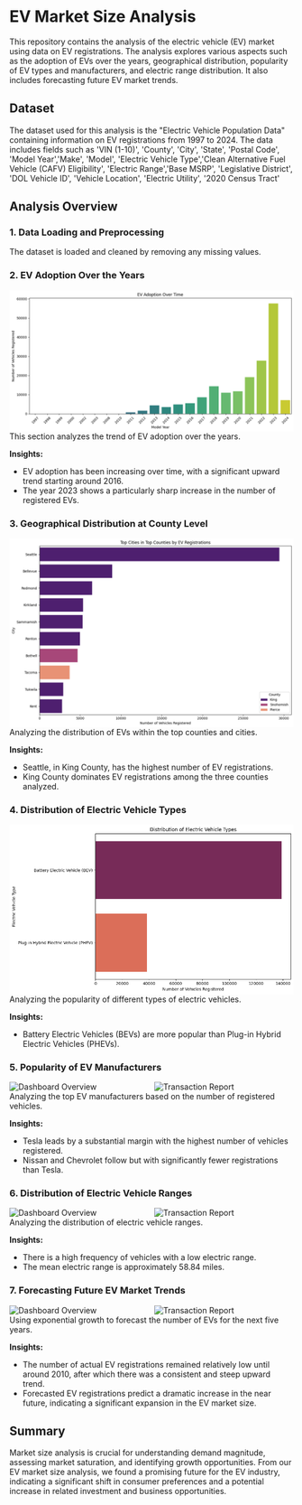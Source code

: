# EV Market Size Analysis

This repository contains the analysis of the electric vehicle (EV) market using data on EV registrations. The analysis explores various aspects such as the adoption of EVs over the years, geographical distribution, popularity of EV types and manufacturers, and electric range distribution. It also includes forecasting future EV market trends.

## Dataset

The dataset used for this analysis is the "Electric Vehicle Population Data" containing information on EV registrations from 1997 to 2024. The data includes fields such as 'VIN (1-10)', 'County', 'City', 'State', 'Postal Code', 'Model Year','Make', 'Model', 'Electric Vehicle Type','Clean Alternative Fuel Vehicle (CAFV) Eligibility', 'Electric Range','Base MSRP', 'Legislative District', 'DOL Vehicle ID',
'Vehicle Location', 'Electric Utility', '2020 Census Tract'

## Analysis Overview

### 1. Data Loading and Preprocessing

The dataset is loaded and cleaned by removing any missing values.

### 2. EV Adoption Over the Years
<div style="display: flex;">
    <img src="https://github.com/aarish22/EVMarketSizeAnalysis/blob/main/Plots/EV%20Adoption%20Over%20time.png" alt="EV Adoption Over Time" style="width: 100%; margin-right: 10px;">
</div>
This section analyzes the trend of EV adoption over the years.

**Insights:**
- EV adoption has been increasing over time, with a significant upward trend starting around 2016.
- The year 2023 shows a particularly sharp increase in the number of registered EVs.

### 3. Geographical Distribution at County Level
<div style="display: flex;">
    <img src="https://github.com/aarish22/EVMarketSizeAnalysis/blob/main/Plots/Top%20cities%20in%20top%20counties.png" alt="Top Cities in Top Counties by EV Registrations" style="width: 100%; margin-right: 10px;">
</div>
Analyzing the distribution of EVs within the top counties and cities.

**Insights:**
- Seattle, in King County, has the highest number of EV registrations.
- King County dominates EV registrations among the three counties analyzed.

### 4. Distribution of Electric Vehicle Types
<div style="display: flex;">
    <img src="https://github.com/aarish22/EVMarketSizeAnalysis/blob/main/Plots/Distribution%20of%20vehicle%20types.png" alt="Distribution of Electric Vehicle Types" style="width: 100%; margin-right: 10px;">
</div>
Analyzing the popularity of different types of electric vehicles.

**Insights:**
- Battery Electric Vehicles (BEVs) are more popular than Plug-in Hybrid Electric Vehicles (PHEVs).

### 5. Popularity of EV Manufacturers
<div style="display: flex;">
    <img src="path_to_first_image" alt="Dashboard Overview" style="width: 50%; margin-right: 10px;">
    <img src="path_to_second_image" alt="Transaction Report" style="width: 50%;">
</div>
Analyzing the top EV manufacturers based on the number of registered vehicles.

**Insights:**
- Tesla leads by a substantial margin with the highest number of vehicles registered.
- Nissan and Chevrolet follow but with significantly fewer registrations than Tesla.

### 6. Distribution of Electric Vehicle Ranges
<div style="display: flex;">
    <img src="path_to_first_image" alt="Dashboard Overview" style="width: 50%; margin-right: 10px;">
    <img src="path_to_second_image" alt="Transaction Report" style="width: 50%;">
</div>
Analyzing the distribution of electric vehicle ranges.

**Insights:**
- There is a high frequency of vehicles with a low electric range.
- The mean electric range is approximately 58.84 miles.

### 7. Forecasting Future EV Market Trends
<div style="display: flex;">
    <img src="path_to_first_image" alt="Dashboard Overview" style="width: 50%; margin-right: 10px;">
    <img src="path_to_second_image" alt="Transaction Report" style="width: 50%;">
</div>
Using exponential growth to forecast the number of EVs for the next five years.

**Insights:**
- The number of actual EV registrations remained relatively low until around 2010, after which there was a consistent and steep upward trend.
- Forecasted EV registrations predict a dramatic increase in the near future, indicating a significant expansion in the EV market size.

## Summary

Market size analysis is crucial for understanding demand magnitude, assessing market saturation, and identifying growth opportunities. From our EV market size analysis, we found a promising future for the EV industry, indicating a significant shift in consumer preferences and a potential increase in related investment and business opportunities.



